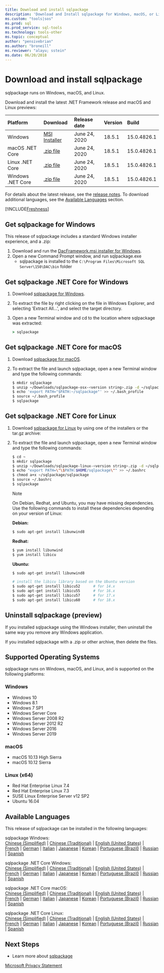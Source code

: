 ```yaml
---
title: Download and install sqlpackage
description: 'Download and Install sqlpackage for Windows, macOS, or Linux'
ms.custom: "tools|sos"
ms.prod: sql
ms.prod_service: sql-tools
ms.technology: tools-other
ms.topic: conceptual
author: "pensivebrian"
ms.author: "broneill"
ms.reviewer: "alayu; sstein"
ms.date: 06/20/2018
---
```


# Download and install sqlpackage

sqlpackage runs on Windows, macOS, and Linux.

Download and install the latest .NET Framework release and macOS and Linux previews:

|Platform|Download|Release date|Version|Build
|:---|:---|:---|:---|:---|
|Windows|[MSI Installer](https://go.microsoft.com/fwlink/?linkid=2134206)|June 24, 2020|18.5.1|15.0.4826.1|
|macOS .NET Core |[.zip file](https://go.microsoft.com/fwlink/?linkid=2134312)|June 24, 2020| 18.5.1|15.0.4826.1|
|Linux .NET Core |[.zip file](https://go.microsoft.com/fwlink/?linkid=2134311)|June 24, 2020| 18.5.1|15.0.4826.1|
|Windows .NET Core |[.zip file](https://go.microsoft.com/fwlink/?linkid=2134310)|June 24, 2020| 18.5.1|15.0.4826.1|

For details about the latest release, see the [release notes](release-notes-sqlpackage.md). To download additional languages, see the [Available Languages](#available-languages) section.

[!INCLUDE[Freshness](../includes/paragraph-content/fresh-note-steps-feedback.md)]

## Get sqlpackage for Windows

This release of sqlpackage includes a standard Windows installer experience, and a .zip: 

1. Download and run the [DacFramework.msi installer for Windows](https://go.microsoft.com/fwlink/?linkid=2134206).
2. Open a new Command Prompt window, and run sqlpackage.exe
    - sqlpackage is installed to the ```C:\Program Files\Microsoft SQL Server\150\DAC\bin``` folder

## Get sqlpackage .NET Core for Windows

1. Download [sqlpackage for Windows](https://go.microsoft.com/fwlink/?linkid=2134310).
2. To extract the file by right clicking on the file in Windows Explorer, and selecting 'Extract All...', and select the target directory.
3. Open a new Terminal window and cd to the location where sqlpackage was extracted:

   ```cmd
   > sqlpackage
   ```

## Get sqlpackage .NET Core for macOS

1. Download [sqlpackage for macOS](https://go.microsoft.com/fwlink/?linkid=2134312).
2. To extract the file and launch sqlpackage, open a new Terminal window and type the following commands:

   ```bash
   $ mkdir sqlpackage
   $ unzip ~/Downloads/sqlpackage-osx-<version string>.zip -d ~/sqlpackage 
   $ echo 'export PATH="$PATH:~/sqlpackage"' >> ~/.bash_profile
   $ source ~/.bash_profile
   $ sqlpackage
   ```

## Get sqlpackage .NET Core for Linux

1. Download [sqlpackage for Linux](https://go.microsoft.com/fwlink/?linkid=2134311) by using one of the installers or the tar.gz archive:
2. To extract the file and launch sqlpackage, open a new Terminal window and type the following commands:

   ```bash
   $ cd ~
   $ mkdir sqlpackage
   $ unzip ~/Downloads/sqlpackage-linux-<version string>.zip -d ~/sqlpackage 
   $ echo "export PATH=\"\$PATH:$HOME/sqlpackage\"" >> ~/.bashrc
   $ chmod a+x ~/sqlpackage/sqlpackage
   $ source ~/.bashrc
   $ sqlpackage
   ```

   > [!NOTE]
   > On Debian, Redhat, and Ubuntu, you may have missing dependencies. Use the following commands to install these dependencies depending on your version of Linux:

   **Debian:**

   ```bash
   $ sudo apt-get install libunwind8
   ```

   **Redhat:**

   ```bash
   $ yum install libunwind
   $ yum install libicu
   ```

   **Ubuntu:**

   ```bash
   $ sudo apt-get install libunwind8

   # install the libicu library based on the Ubuntu version
   $ sudo apt-get install libicu52      # for 14.x
   $ sudo apt-get install libicu55      # for 16.x
   $ sudo apt-get install libicu57      # for 17.x
   $ sudo apt-get install libicu60      # for 18.x
   ```

## Uninstall sqlpackage (preview)

If you installed sqlpackage using the Windows installer, then uninstall the same way you remove any Windows application.

If you installed sqlpackage with a .zip or other archive, then delete the files.

## Supported Operating Systems

sqlpackage runs on Windows, macOS, and Linux, and is supported on the following platforms:

### Windows

- Windows 10
- Windows 8.1
- Windows 7 SP1
- Windows Server Core
- Windows Server 2008 R2
- Windows Server 2012 R2
- Windows Server 2016
- Windows Server 2019

### macOS

- macOS 10.13 High Sierra
- macOS 10.12 Sierra

### Linux (x64)

- Red Hat Enterprise Linux 7.4
- Red Hat Enterprise Linux 7.3
- SUSE Linux Enterprise Server v12 SP2
- Ubuntu 16.04

## Available Languages

This release of sqlpackage can be installed in the following languages:

sqlpackage Windows:  
[Chinese (Simplified)](https://go.microsoft.com/fwlink/?linkid=2134206&clcid=0x804) | [Chinese (Traditional)](https://go.microsoft.com/fwlink/?linkid=2134206&clcid=0x404) | [English (United States)](https://go.microsoft.com/fwlink/?linkid=2134206&clcid=0x409) | [French](https://go.microsoft.com/fwlink/?linkid=2134206&clcid=0x40c) | [German](https://go.microsoft.com/fwlink/?linkid=2134206&clcid=0x407) | [Italian](https://go.microsoft.com/fwlink/?linkid=2134206&clcid=0x410) | [Japanese](https://go.microsoft.com/fwlink/?linkid=2134206&clcid=0x411) | [Korean](https://go.microsoft.com/fwlink/?linkid=2134206&clcid=0x412) | [Portuguese (Brazil)](https://go.microsoft.com/fwlink/?linkid=2134206&clcid=0x416) | [Russian](https://go.microsoft.com/fwlink/?linkid=2134206&clcid=0x419) | [Spanish](https://go.microsoft.com/fwlink/?linkid=2134206&clcid=0x40a)

sqlpackage .NET Core Windows:  
[Chinese (Simplified)](https://go.microsoft.com/fwlink/?linkid=2134310&clcid=0x804) | [Chinese (Traditional)](https://go.microsoft.com/fwlink/?linkid=2134310&clcid=0x404) | [English (United States)](https://go.microsoft.com/fwlink/?linkid=2134310&clcid=0x409) | [French](https://go.microsoft.com/fwlink/?linkid=2134310&clcid=0x40c) | [German](https://go.microsoft.com/fwlink/?linkid=2134310&clcid=0x407) | [Italian](https://go.microsoft.com/fwlink/?linkid=2134310&clcid=0x410) | [Japanese](https://go.microsoft.com/fwlink/?linkid=2134310&clcid=0x411) | [Korean](https://go.microsoft.com/fwlink/?linkid=2134310&clcid=0x412) | [Portuguese (Brazil)](https://go.microsoft.com/fwlink/?linkid=2134310&clcid=0x416) | [Russian](https://go.microsoft.com/fwlink/?linkid=2134310&clcid=0x419) | [Spanish](https://go.microsoft.com/fwlink/?linkid=2134310&clcid=0x40a)

sqlpackage .NET Core macOS:  
[Chinese (Simplified)](https://go.microsoft.com/fwlink/?linkid=2134312&clcid=0x804) | [Chinese (Traditional)](https://go.microsoft.com/fwlink/?linkid=2134312&clcid=0x404) | [English (United States)](https://go.microsoft.com/fwlink/?linkid=2134312&clcid=0x409) | [French](https://go.microsoft.com/fwlink/?linkid=2134312&clcid=0x40c) | [German](https://go.microsoft.com/fwlink/?linkid=2134312&clcid=0x407) | [Italian](https://go.microsoft.com/fwlink/?linkid=2134312&clcid=0x410) | [Japanese](https://go.microsoft.com/fwlink/?linkid=2134312&clcid=0x411) | [Korean](https://go.microsoft.com/fwlink/?linkid=2134312&clcid=0x412) | [Portuguese (Brazil)](https://go.microsoft.com/fwlink/?linkid=2134312&clcid=0x416) | [Russian](https://go.microsoft.com/fwlink/?linkid=2134312&clcid=0x419) | [Spanish](https://go.microsoft.com/fwlink/?linkid=2134312&clcid=0x40a)

sqlpackage .NET Core Linux:  
[Chinese (Simplified)](https://go.microsoft.com/fwlink/?linkid=2134311&clcid=0x804) | [Chinese (Traditional)](https://go.microsoft.com/fwlink/?linkid=2134311&clcid=0x404) | [English (United States)](https://go.microsoft.com/fwlink/?linkid=2134311&clcid=0x409) | [French](https://go.microsoft.com/fwlink/?linkid=2134311&clcid=0x40c) | [German](https://go.microsoft.com/fwlink/?linkid=2134311&clcid=0x407) | [Italian](https://go.microsoft.com/fwlink/?linkid=2134311&clcid=0x410) | [Japanese](https://go.microsoft.com/fwlink/?linkid=2134311&clcid=0x411) | [Korean](https://go.microsoft.com/fwlink/?linkid=2134311&clcid=0x412) | [Portuguese (Brazil)](https://go.microsoft.com/fwlink/?linkid=2134311&clcid=0x416) | [Russian](https://go.microsoft.com/fwlink/?linkid=2134311&clcid=0x419) | [Spanish](https://go.microsoft.com/fwlink/?linkid=2134311&clcid=0x40a)

## Next Steps

- Learn more about [sqlpackage](sqlpackage.md)

[Microsoft Privacy Statement](https://go.microsoft.com/fwlink/?LinkId=521839)
